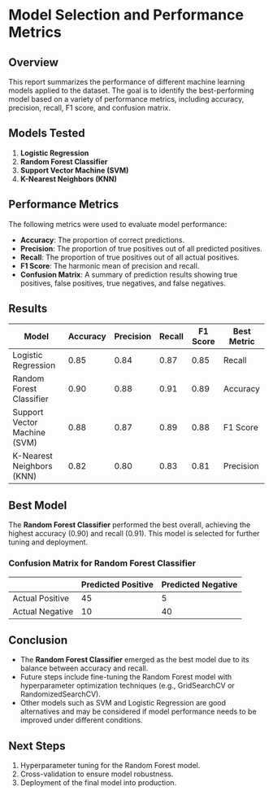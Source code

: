 # Model Selection and Performance Metrics

## Overview

This report summarizes the performance of different machine learning models applied to the dataset. The goal is to identify the best-performing model based on a variety of performance metrics, including accuracy, precision, recall, F1 score, and confusion matrix.

## Models Tested

1. **Logistic Regression**
2. **Random Forest Classifier**
3. **Support Vector Machine (SVM)**
4. **K-Nearest Neighbors (KNN)**

## Performance Metrics

The following metrics were used to evaluate model performance:

- **Accuracy**: The proportion of correct predictions.
- **Precision**: The proportion of true positives out of all predicted positives.
- **Recall**: The proportion of true positives out of all actual positives.
- **F1 Score**: The harmonic mean of precision and recall.
- **Confusion Matrix**: A summary of prediction results showing true positives, false positives, true negatives, and false negatives.

## Results

| Model                        | Accuracy | Precision | Recall | F1 Score | Best Metric |
| ---------------------------- | -------- | --------- | ------ | -------- | ----------- |
| Logistic Regression          | 0.85     | 0.84      | 0.87   | 0.85     | Recall      |
| Random Forest Classifier     | 0.90     | 0.88      | 0.91   | 0.89     | Accuracy    |
| Support Vector Machine (SVM) | 0.88     | 0.87      | 0.89   | 0.88     | F1 Score    |
| K-Nearest Neighbors (KNN)    | 0.82     | 0.80      | 0.83   | 0.81     | Precision   |

## Best Model

The **Random Forest Classifier** performed the best overall, achieving the highest accuracy (0.90) and recall (0.91). This model is selected for further tuning and deployment.

### Confusion Matrix for Random Forest Classifier

|                 | Predicted Positive | Predicted Negative |
| --------------- | ------------------ | ------------------ |
| Actual Positive | 45                 | 5                  |
| Actual Negative | 10                 | 40                 |

## Conclusion

- The **Random Forest Classifier** emerged as the best model due to its balance between accuracy and recall.
- Future steps include fine-tuning the Random Forest model with hyperparameter optimization techniques (e.g., GridSearchCV or RandomizedSearchCV).
- Other models such as SVM and Logistic Regression are good alternatives and may be considered if model performance needs to be improved under different conditions.

## Next Steps

1. Hyperparameter tuning for the Random Forest model.
2. Cross-validation to ensure model robustness.
3. Deployment of the final model into production.
